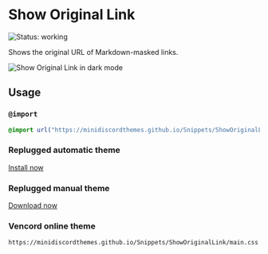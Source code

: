 # Show Original Link
![Status: working](https://img.shields.io/badge/status-working-green?style=flat-square)

Shows the original URL of Markdown-masked links.

![Show Original Link in dark mode](preview.avif)

## Usage
### `@import`
```css
@import url("https://minidiscordthemes.github.io/Snippets/ShowOriginalLink/main.css");
```
### Replugged automatic theme
[Install now](https://replugged.dev/install?identifier=net.saltssaumure.ShowOriginalLink)
### Replugged manual theme
[Download now](https://github.com/MiniDiscordThemes/Snippets/releases/latest/download/net.saltssaumure.ShowOriginalLink.asar)
### Vencord online theme
```
https://minidiscordthemes.github.io/Snippets/ShowOriginalLink/main.css
```